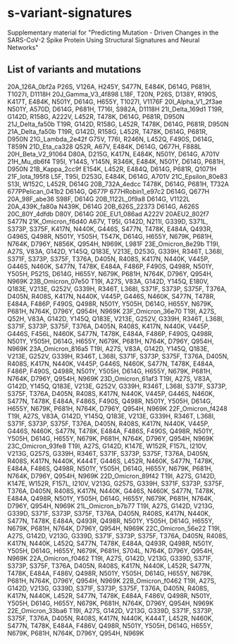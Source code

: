 # s-variant-signatures
Supplementary material for "Predicting Mutation - Driven Changes in the SARS-CoV-2
Spike Protein Using Structural Signatures and Neural
Networks" 

## List of variants and mutations

20A_126A_0bf2a	P26S, V126A, H245Y, S477N, E484K, D614G, P681H, T1027I, D1118H
20J_Gamma_V3_4f898	L18F, T20N, P26S, D138Y, R190S, K417T, E484K, N501Y, D614G, H655Y, T1027I, V1176F
20I_Alpha_V1_2f3ae	N501Y, A570D, D614G, P681H, T716I, S982A, D1118H
21I_Delta_169d1	T19R, G142D, R158G, A222V, L452R, T478K, D614G, P681R, D950N
21J_Delta_fa50b	T19R, G142D, R158G, L452R, T478K, D614G, P681R, D950N
21A_Delta_fa50b	T19R, G142D, R158G, L452R, T478K, D614G, P681R, D950N
21G_Lambda_2e42f	G75V, T76I, R246N, L452Q, F490S, D614G, T859N
21D_Eta_ca328	Q52R, A67V, E484K, D614G, Q677H, F888L
20H_Beta_V2_91064	D80A, D215G, K417N, E484K, N501Y, D614G, A701V
21H_Mu_db6f4	T95I, Y144S, Y145N, R346K, E484K, N501Y, D614G, P681H, D950N
21B_Kappa_2cc9f	E154K, L452R, E484Q, D614G, P681R, Q1071H
21F_Iota_195f8	L5F, T95I, D253G, E484K, D614G, A701V
21C_Epsilon_80e83	S13I, W152C, L452R, D614G
20B_732A_4edcc	T478K, D614G, P681H, T732A
677PPelican_041b2	D614G, Q677P
677HRobin1_e97c2	D614G, Q677H
20A_98F_abe36	S98F, D614G
20B_1122L_0f9a8	D614G, V1122L
20A_439K_fa80a	N439K, D614G
20B_626S_22373	D614G, A626S
20C_80Y_4dfdb	D80Y, D614G
20E_EU1_086ad	A222V
20AEU2_802f7	S477N
21K_Omicron_f6d40	A67V, T95I, G142D, N211I, G339D, S371L, S373P, S375F, K417N, N440K, G446S, S477N, T478K, E484A, Q493R, G496S, Q498R, N501Y, Y505H, T547K, D614G, H655Y, N679K, P681H, N764K, D796Y, N856K, Q954H, N969K, L981F
23E_Omicron_8e29b	T19I, A27S, V83A, G142D, Y145Q, Q183E, V213E, D253G, G339H, R346T, L368I, S371F, S373P, S375F, T376A, D405N, R408S, K417N, N440K, V445P, G446S, N460K, S477N, T478K, E484A, F486P, F490S, Q498R, N501Y, Y505H, P521S, D614G, H655Y, N679K, P681H, N764K, D796Y, Q954H, N969K
23B_Omicron_07e50	T19I, A27S, V83A, G142D, Y145Q, E180V, Q183E, V213E, G252V, G339H, R346T, L368I, S371F, S373P, S375F, T376A, D405N, R408S, K417N, N440K, V445P, G446S, N460K, S477N, T478R, E484A, F486P, F490S, Q498R, N501Y, Y505H, D614G, H655Y, N679K, P681H, N764K, D796Y, Q954H, N969K
23F_Omicron_36e70	T19I, A27S, Q52H, V83A, G142D, Y145Q, Q183E, V213E, G252V, G339H, R346T, L368I, S371F, S373P, S375F, T376A, D405N, R408S, K417N, N440K, V445P, G446S, F456L, N460K, S477N, T478K, E484A, F486P, F490S, Q498R, N501Y, Y505H, D614G, H655Y, N679K, P681H, N764K, D796Y, Q954H, N969K
23A_Omicron_816a5	T19I, A27S, V83A, G142D, Y145Q, Q183E, V213E, G252V, G339H, R346T, L368I, S371F, S373P, S375F, T376A, D405N, R408S, K417N, N440K, V445P, G446S, N460K, S477N, T478K, E484A, F486P, F490S, Q498R, N501Y, Y505H, D614G, H655Y, N679K, P681H, N764K, D796Y, Q954H, N969K
23D_Omicron_61af3	T19I, A27S, V83A, G142D, Y145Q, Q183E, V213E, G252V, G339H, R346T, L368I, S371F, S373P, S375F, T376A, D405N, R408S, K417N, N440K, V445P, G446S, N460K, S477N, T478K, E484A, F486S, F490S, Q498R, N501Y, Y505H, D614G, H655Y, N679K, P681H, N764K, D796Y, Q954H, N969K
22F_Omicron_f4248	T19I, A27S, V83A, G142D, Y145Q, Q183E, V213E, G339H, R346T, L368I, S371F, S373P, S375F, T376A, D405N, R408S, K417N, N440K, V445P, G446S, N460K, S477N, T478K, E484A, F486S, F490S, Q498R, N501Y, Y505H, D614G, H655Y, N679K, P681H, N764K, D796Y, Q954H, N969K
23C_Omicron_93fe8	T19I, A27S, G142D, K147E, W152R, F157L, I210V, V213G, G257S, G339H, R346T, S371F, S373P, S375F, T376A, D405N, R408S, K417N, N440K, K444T, G446S, L452R, N460K, S477N, T478K, E484A, F486S, Q498R, N501Y, Y505H, D614G, H655Y, N679K, P681H, N764K, D796Y, Q954H, N969K
22D_Omicron_89f42	T19I, A27S, G142D, K147E, W152R, F157L, I210V, V213G, G257S, G339H, S371F, S373P, S375F, T376A, D405N, R408S, K417N, N440K, G446S, N460K, S477N, T478K, E484A, Q498R, N501Y, Y505H, D614G, H655Y, N679K, P681H, N764K, D796Y, Q954H, N969K
21L_Omicron_b7b77	T19I, A27S, G142D, V213G, G339D, S371F, S373P, S375F, T376A, D405N, R408S, K417N, N440K, S477N, T478K, E484A, Q493R, Q498R, N501Y, Y505H, D614G, H655Y, N679K, P681H, N764K, D796Y, Q954H, N969K
22C_Omicron_56e22	T19I, A27S, G142D, V213G, G339D, S371F, S373P, S375F, T376A, D405N, R408S, K417N, N440K, L452Q, S477N, T478K, E484A, Q493R, Q498R, N501Y, Y505H, D614G, H655Y, N679K, P681H, S704L, N764K, D796Y, Q954H, N969K
22A_Omicron_f0462	T19I, A27S, G142D, V213G, G339D, S371F, S373P, S375F, T376A, D405N, R408S, K417N, N440K, L452R, S477N, T478K, E484A, F486V, Q498R, N501Y, Y505H, D614G, H655Y, N679K, P681H, N764K, D796Y, Q954H, N969K
22B_Omicron_f0462	T19I, A27S, G142D, V213G, G339D, S371F, S373P, S375F, T376A, D405N, R408S, K417N, N440K, L452R, S477N, T478K, E484A, F486V, Q498R, N501Y, Y505H, D614G, H655Y, N679K, P681H, N764K, D796Y, Q954H, N969K
22E_Omicron_33ba6	T19I, A27S, G142D, V213G, G339D, S371F, S373P, S375F, T376A, D405N, R408S, K417N, N440K, K444T, L452R, N460K, S477N, T478K, E484A, F486V, Q498R, N501Y, Y505H, D614G, H655Y, N679K, P681H, N764K, D796Y, Q954H, N969K
